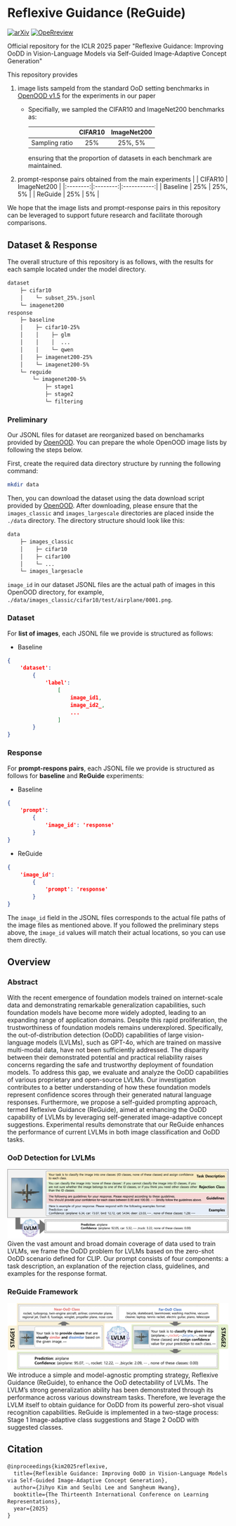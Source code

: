 

# Reflexive Guidance (ReGuide)

[![arXiv](https://img.shields.io/badge/arXiv-2410.14975-FF9999.svg)](https://arxiv.org/abs/2410.14975) [![OpeRreview](https://img.shields.io/badge/OpenReview-ReGuide-6699FF.svg)](https://openreview.net/forum?id=R4h5PXzUuU&referrer=%5BAuthor%20Console%5D(%2Fgroup%3Fid%3DICLR.cc%2F2025%2FConference%2FAuthors%23your-submissions))

Official repository for the ICLR 2025 paper "Reflexive Guidance: Improving OoDD in Vision-Language Models via Self-Guided Image-Adaptive Concept Generation"

This repository provides
1) image lists sampeld from the standard OoD setting benchmarks in [OpenOOD v1.5](https://github.com/Jingkang50/OpenOOD) for the experiments in our paper
   - Specifially, we sampled the CIFAR10 and ImageNet200 benchmarks as:

	  |                | CIFAR10 | ImageNet200 |
	  |:--------------:|:-------:|:-----------:|
	  | Sampling ratio |   25%   |   25%, 5%   |

	  ensuring that the proportion of datasets in each benchmark are maintained. 

2) prompt-response pairs obtained from the main experiments
	  |          |  CIFAR10 | ImageNet200 |
	  |:--------:|:--------:|:-----------:|
	  | Baseline |    25%   |   25%, 5%   |
   	  | ReGuide  |    25%   |      5%     |

We hope that the image lists and prompt-response pairs in this repository can be leveraged to support future research and facilitate thorough comparisons.

## Dataset & Response
The overall structure of this repository is as follows, with the results for each sample located under the model directory.

```sh
dataset
    ├─ cifar10
    │    └─ subset_25%.jsonl         
    └─ imagenet200
response
    ├─ baseline
    │    ├─ cifar10-25%
    │    │    ├─ glm
    │    │    │  ...
    │    │    └─ qwen
    │    ├─ imagenet200-25%
    │    └─ imagenet200-5%
    └─ reguide
        └─ imagenet200-5%
            ├─ stage1
            ├─ stage2
            └─ filtering
```

### Preliminary
Our JSONL files for dataset are reorganized based on benchamarks provided by [OpenOOD](https://github.com/Jingkang50/OpenOOD). You can prepare the whole OpenOOD image lists by following the steps below.

First, create the required data directory structure by running the following command:

```sh
mkdir data
```

Then, you can download the dataset using the data download script provided by [OpenOOD](https://github.com/Jingkang50/OpenOOD). After downloading, please ensure that the `images_classic` and `images_largescale` directories are placed inside the `./data` directory. The directory structure should look like this:

```sh
data
    ├─ images_classic
    │    ├─ cifar10
    │    ├─ cifar100
    │    └─ ...
    └─ images_largesacle
```

`image_id` in our dataset JSONL files are the actual path of images in this OpenOOD directory, for example, `./data/images_classic/cifar10/test/airplane/0001.png`.

### Dataset
For **list of images**, each JSONL file we provide is structured as follows:
- Baseline
```json
{
	'dataset': 
		{
			'label': 
				[
					image_id1, 
					image_id2_, 
					...
				]
		}
}
```

### Response
For **prompt-respons pairs**, each JSONL file we provide is structured as follows for **baseline** and **ReGuide** experiments:

- Baseline
```json
{
	'prompt': 
		{
			'image_id': 'response'
		}
}
```

- ReGuide
```json
{
	'image_id': 
		{
			'prompt': 'response'
		}
}
```

The `image_id` field in the JSONL files corresponds to the actual file paths of the image files as mentioned above. If you followed the preliminary steps above, the `image_id` values will match their actual locations, so you can use them directly.


## Overview

### Abstract
With the recent emergence of foundation models trained on internet-scale data and demonstrating remarkable generalization capabilities, such foundation models have become more widely adopted, leading to an expanding range of application domains. Despite this rapid proliferation, the trustworthiness of foundation models remains underexplored. Specifically, the out-of-distribution detection (OoDD) capabilities of large vision-language models (LVLMs), such as GPT-4o, which are trained on massive multi-modal data, have not been sufficiently addressed. The disparity between their demonstrated potential and practical reliability raises concerns regarding the safe and trustworthy deployment of foundation models. To address this gap, we evaluate and analyze the OoDD capabilities of various proprietary and open-source LVLMs. Our investigation contributes to a better understanding of how these foundation models represent confidence scores through their generated natural language responses. Furthermore, we propose a self-guided prompting approach, termed Reflexive Guidance (ReGuide), aimed at enhancing the OoDD capability of LVLMs by leveraging self-generated image-adaptive concept suggestions. Experimental results demonstrate that our ReGuide enhances the performance of current LVLMs in both image classification and OoDD tasks.

### OoD Detection for LVLMs
<img src="./assets/overview.png">
Given the vast amount and broad domain coverage of data used to train LVLMs, we frame the OoDD problem for LVLMs based on the zero-shot OoDD scenario defined for CLIP. Our prompt consists of four components: a task description, an explanation of the rejection class, guidelines, and examples for the response format.

### ReGuide Framework
<img src="./assets/reguide-framework.png">
We introduce a simple and model-agnostic prompting strategy, Reflexive Guidance (ReGuide), to enhance the OoD detectability of LVLMs. The LVLM’s strong generalization ability has been demonstrated through its performance across various downstream tasks. Therefore, we leverage the LVLM itself to obtain guidance for OoDD from its powerful zero-shot visual recognition capabilities. ReGuide is implemented in a two-stage process: Stage 1 Image-adaptive class suggestions and Stage 2 OoDD with suggested classes.


## Citation
```
@inproceedings{kim2025reflexive,
  title={Reflexible Guidance: Improving OoDD in Vision-Language Models via Self-Guided Image-Adaptive Concept Generation},
  author={Jihyo Kim and Seulbi Lee and Sangheum Hwang},
  booktitle={The Thirteenth International Conference on Learning Representations},
  year={2025}
}
```




